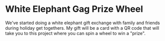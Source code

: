 # White Elephant Gag Prize Wheel

We've started doing a white elephant gift exchange with family and friends during holiday get togethers. My gift will be a card with a QR code that will take you to this project where you can spin a wheel to win a "prize". 
